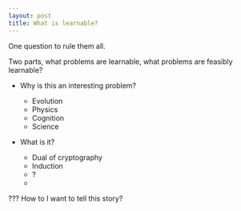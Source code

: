 ```yaml
---
layout: post
title: What is learnable?
---
```


One question to rule them all.

Two parts, what problems are learnable, what problems are feasibly learnable?

* Why is this an interesting problem?
    * Evolution
    * Physics
    * Cognition
    * Science

* What is it?
    * Dual of cryptography
    * Induction
    * ?
    *

???
How to I want to tell this story?
